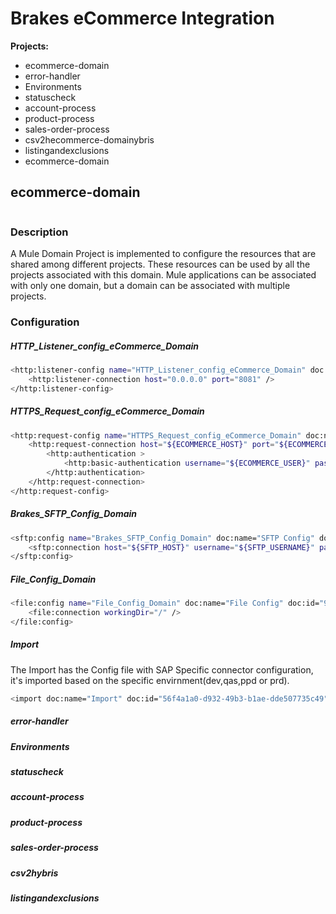 # Brakes eCommerce Integration

**Projects:**
* ecommerce-domain
* error-handler
* Environments
* statuscheck
* account-process
* product-process
* sales-order-process
* csv2hecommerce-domainybris
* listingandexclusions
* ecommerce-domain  
## ecommerce-domain
![]()
### Description
A Mule Domain Project is implemented to configure the resources that are shared among different projects. These resources can be used by all the projects associated with this domain. Mule applications can be associated with only one domain, but a domain can be associated with multiple projects.  
### Configuration
##### HTTP_Listener_config_eCommerce_Domain
```sh
<http:listener-config name="HTTP_Listener_config_eCommerce_Domain" doc:name="HTTP Listener config" doc:id="bd588af0-ef63-4632-8b83-42853374973e" >
	<http:listener-connection host="0.0.0.0" port="8081" />
</http:listener-config>
```
##### HTTPS_Request_config_eCommerce_Domain
```sh
<http:request-config name="HTTPS_Request_config_eCommerce_Domain" doc:name="HTTP Request configuration" doc:id="cd7000aa-b997-4356-b8a6-176e15cb55c8" basePath="${ECOMMERCE_BASEPATH}" >
	<http:request-connection host="${ECOMMERCE_HOST}" port="${ECOMMERCE_PORT}" protocol="HTTPS" connectionIdleTimeout="60000">
		<http:authentication >
			<http:basic-authentication username="${ECOMMERCE_USER}" password="${ECOMMERCE_PASSWORD}" />
		</http:authentication>
	</http:request-connection>
</http:request-config>
```
##### Brakes_SFTP_Config_Domain
```sh
<sftp:config name="Brakes_SFTP_Config_Domain" doc:name="SFTP Config" doc:id="db9e102a-ce58-45bb-82c1-bde9ab904cf4" >
	<sftp:connection host="${SFTP_HOST}" username="${SFTP_USERNAME}" password="${SFTP_PASSWORD}" />
</sftp:config>
```
##### File_Config_Domain
```sh
<file:config name="File_Config_Domain" doc:name="File Config" doc:id="931c4e8c-5366-4ae3-a556-4a3892f5438f" >
	<file:connection workingDir="/" />
</file:config>
```
##### Import
The Import has the Config file with SAP Specific connector configuration, it's imported based on the specific envirnment(dev,qas,ppd or prd).
```sh
<import doc:name="Import" doc:id="56f4a1a0-d932-49b3-b1ae-dde507735c49" file="${ENVCODE}-mule-domain-config.xml" />
```
##### error-handler
##### Environments
##### statuscheck
##### account-process
##### product-process
##### sales-order-process
##### csv2hybris
##### listingandexclusions
